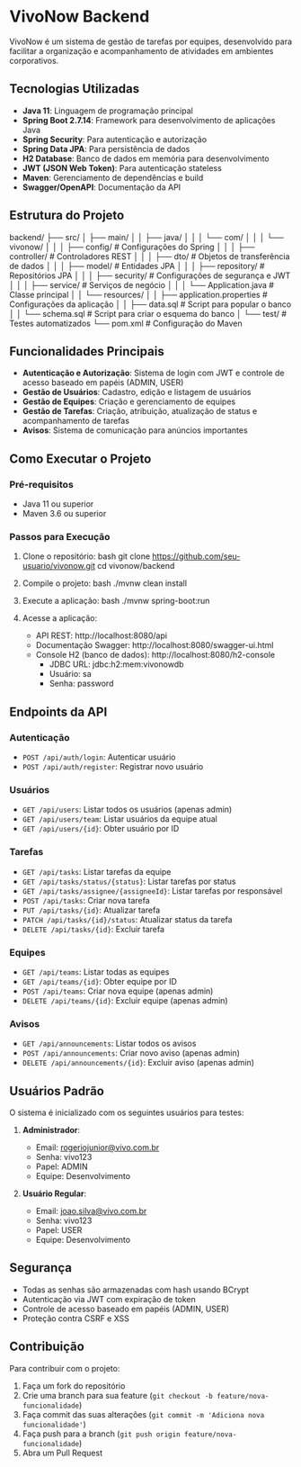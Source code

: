 # VivoNow Backend

VivoNow é um sistema de gestão de tarefas por equipes, desenvolvido para facilitar a organização e acompanhamento de atividades em ambientes corporativos.

## Tecnologias Utilizadas

- **Java 11**: Linguagem de programação principal
- **Spring Boot 2.7.14**: Framework para desenvolvimento de aplicações Java
- **Spring Security**: Para autenticação e autorização
- **Spring Data JPA**: Para persistência de dados
- **H2 Database**: Banco de dados em memória para desenvolvimento
- **JWT (JSON Web Token)**: Para autenticação stateless
- **Maven**: Gerenciamento de dependências e build
- **Swagger/OpenAPI**: Documentação da API

## Estrutura do Projeto


backend/
├── src/
│   ├── main/
│   │   ├── java/
│   │   │   └── com/
│   │   │       └── vivonow/
│   │   │           ├── config/         # Configurações do Spring
│   │   │           ├── controller/     # Controladores REST
│   │   │           ├── dto/            # Objetos de transferência de dados
│   │   │           ├── model/          # Entidades JPA
│   │   │           ├── repository/     # Repositórios JPA
│   │   │           ├── security/       # Configurações de segurança e JWT
│   │   │           ├── service/        # Serviços de negócio
│   │   │           └── Application.java # Classe principal
│   │   └── resources/
│   │       ├── application.properties  # Configurações da aplicação
│   │       ├── data.sql                # Script para popular o banco
│   │       └── schema.sql              # Script para criar o esquema do banco
│   └── test/                           # Testes automatizados
└── pom.xml                             # Configuração do Maven


## Funcionalidades Principais

- **Autenticação e Autorização**: Sistema de login com JWT e controle de acesso baseado em papéis (ADMIN, USER)
- **Gestão de Usuários**: Cadastro, edição e listagem de usuários
- **Gestão de Equipes**: Criação e gerenciamento de equipes
- **Gestão de Tarefas**: Criação, atribuição, atualização de status e acompanhamento de tarefas
- **Avisos**: Sistema de comunicação para anúncios importantes

## Como Executar o Projeto

### Pré-requisitos

- Java 11 ou superior
- Maven 3.6 ou superior

### Passos para Execução

1. Clone o repositório:
   bash
   git clone https://github.com/seu-usuario/vivonow.git
   cd vivonow/backend
   

2. Compile o projeto:
   bash
   ./mvnw clean install
   

3. Execute a aplicação:
   bash
   ./mvnw spring-boot:run
   

4. Acesse a aplicação:
   - API REST: http://localhost:8080/api
   - Documentação Swagger: http://localhost:8080/swagger-ui.html
   - Console H2 (banco de dados): http://localhost:8080/h2-console
     - JDBC URL: jdbc:h2:mem:vivonowdb
     - Usuário: sa
     - Senha: password

## Endpoints da API

### Autenticação

- `POST /api/auth/login`: Autenticar usuário
- `POST /api/auth/register`: Registrar novo usuário

### Usuários

- `GET /api/users`: Listar todos os usuários (apenas admin)
- `GET /api/users/team`: Listar usuários da equipe atual
- `GET /api/users/{id}`: Obter usuário por ID

### Tarefas

- `GET /api/tasks`: Listar tarefas da equipe
- `GET /api/tasks/status/{status}`: Listar tarefas por status
- `GET /api/tasks/assignee/{assigneeId}`: Listar tarefas por responsável
- `POST /api/tasks`: Criar nova tarefa
- `PUT /api/tasks/{id}`: Atualizar tarefa
- `PATCH /api/tasks/{id}/status`: Atualizar status da tarefa
- `DELETE /api/tasks/{id}`: Excluir tarefa

### Equipes

- `GET /api/teams`: Listar todas as equipes
- `GET /api/teams/{id}`: Obter equipe por ID
- `POST /api/teams`: Criar nova equipe (apenas admin)
- `DELETE /api/teams/{id}`: Excluir equipe (apenas admin)

### Avisos

- `GET /api/announcements`: Listar todos os avisos
- `POST /api/announcements`: Criar novo aviso (apenas admin)
- `DELETE /api/announcements/{id}`: Excluir aviso (apenas admin)

## Usuários Padrão

O sistema é inicializado com os seguintes usuários para testes:

1. **Administrador**:
   - Email: rogeriojunior@vivo.com.br
   - Senha: vivo123
   - Papel: ADMIN
   - Equipe: Desenvolvimento

2. **Usuário Regular**:
   - Email: joao.silva@vivo.com.br
   - Senha: vivo123
   - Papel: USER
   - Equipe: Desenvolvimento

## Segurança

- Todas as senhas são armazenadas com hash usando BCrypt
- Autenticação via JWT com expiração de token
- Controle de acesso baseado em papéis (ADMIN, USER)
- Proteção contra CSRF e XSS

## Contribuição

Para contribuir com o projeto:

1. Faça um fork do repositório
2. Crie uma branch para sua feature (`git checkout -b feature/nova-funcionalidade`)
3. Faça commit das suas alterações (`git commit -m 'Adiciona nova funcionalidade'`)
4. Faça push para a branch (`git push origin feature/nova-funcionalidade`)
5. Abra um Pull Request


